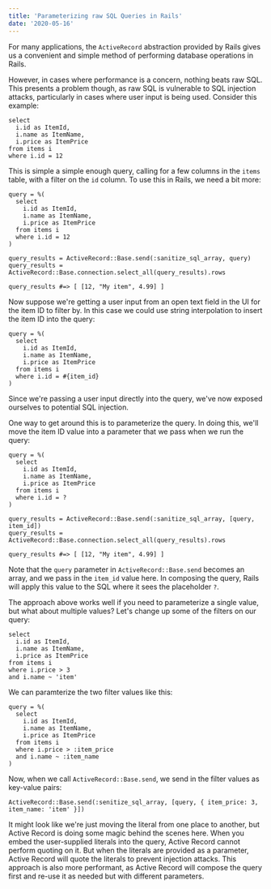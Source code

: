 ```yaml
---
title: 'Parameterizing raw SQL Queries in Rails'
date: '2020-05-16'
---
```


For many applications, the `ActiveRecord` abstraction provided by Rails gives us a convenient and simple method of performing database operations in Rails.

However, in cases where performance is a concern, nothing beats raw SQL. This presents a problem though, as raw SQL is vulnerable to SQL injection attacks, particularly in cases where user input is being used. Consider this example:

```
select
  i.id as ItemId,
  i.name as ItemName,
  i.price as ItemPrice
from items i
where i.id = 12
```

This is simple a simple enough query, calling for a few columns in the `items` table, with a filter on the `id` column. To use this in Rails, we need a bit more:

```
query = %(
  select
    i.id as ItemId,
    i.name as ItemName,
    i.price as ItemPrice
  from items i
  where i.id = 12
)

query_results = ActiveRecord::Base.send(:sanitize_sql_array, query)
query_results = ActiveRecord::Base.connection.select_all(query_results).rows

query_results #=> [ [12, "My item", 4.99] ]
```

Now suppose we're getting a user input from an open text field in the UI for the item ID to filter by. In this case we could use string interpolation to insert the item ID into the query:

```
query = %(
  select
    i.id as ItemId,
    i.name as ItemName,
    i.price as ItemPrice
  from items i
  where i.id = #{item_id}
)
```

Since we're passing a user input directly into the query, we've now exposed ourselves to potential SQL injection.

One way to get around this is to parameterize the query. In doing this, we'll move the item ID value into a parameter that we pass when we run the query:

```
query = %(
  select
    i.id as ItemId,
    i.name as ItemName,
    i.price as ItemPrice
  from items i
  where i.id = ?
)

query_results = ActiveRecord::Base.send(:sanitize_sql_array, [query, item_id])
query_results = ActiveRecord::Base.connection.select_all(query_results).rows

query_results #=> [ [12, "My item", 4.99] ]
```

Note that the `query` parameter in `ActiveRecord::Base.send` becomes an array, and we pass in the `item_id` value here. In composing the query, Rails will apply this value to the SQL where it sees the placeholder `?`.

The approach above works well if you need to parameterize a single value, but what about multiple values? Let's change up some of the filters on our query:

```
select
  i.id as ItemId,
  i.name as ItemName,
  i.price as ItemPrice
from items i
where i.price > 3
and i.name ~ 'item'
```

We can paramterize the two filter values like this:

```
query = %(
  select
    i.id as ItemId,
    i.name as ItemName,
    i.price as ItemPrice
  from items i
  where i.price > :item_price
  and i.name ~ :item_name
)
```

Now, when we call `ActiveRecord::Base.send`, we send in the filter values as key-value pairs:

```
ActiveRecord::Base.send(:senitize_sql_array, [query, { item_price: 3, item_name: 'item' }])
```

It might look like we're just moving the literal from one place to another, but Active Record is doing some magic behind the scenes here. When you embed the user-supplied literals into the query, Active Record cannot perform quoting on it. But when the literals are provided as a parameter, Active Record will quote the literals to prevent injection attacks. This approach is also more performant, as Active Record will compose the query first and re-use it as needed but with different parameters.
